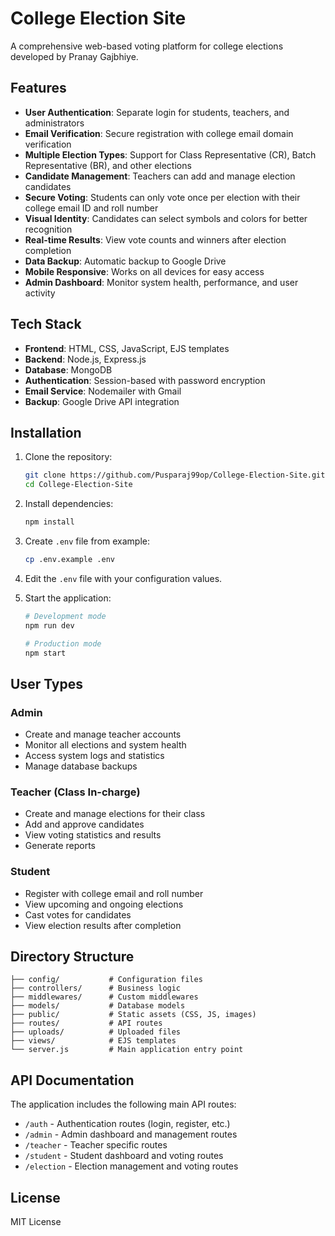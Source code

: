 # College Election Site

A comprehensive web-based voting platform for college elections developed by Pranay Gajbhiye.

## Features

- **User Authentication**: Separate login for students, teachers, and administrators
- **Email Verification**: Secure registration with college email domain verification
- **Multiple Election Types**: Support for Class Representative (CR), Batch Representative (BR), and other elections
- **Candidate Management**: Teachers can add and manage election candidates
- **Secure Voting**: Students can only vote once per election with their college email ID and roll number
- **Visual Identity**: Candidates can select symbols and colors for better recognition
- **Real-time Results**: View vote counts and winners after election completion
- **Data Backup**: Automatic backup to Google Drive
- **Mobile Responsive**: Works on all devices for easy access
- **Admin Dashboard**: Monitor system health, performance, and user activity

## Tech Stack

- **Frontend**: HTML, CSS, JavaScript, EJS templates
- **Backend**: Node.js, Express.js
- **Database**: MongoDB
- **Authentication**: Session-based with password encryption
- **Email Service**: Nodemailer with Gmail
- **Backup**: Google Drive API integration

## Installation

1. Clone the repository:
   ```bash
   git clone https://github.com/Pusparaj99op/College-Election-Site.git
   cd College-Election-Site
   ```

2. Install dependencies:
   ```bash
   npm install
   ```

3. Create `.env` file from example:
   ```bash
   cp .env.example .env
   ```

4. Edit the `.env` file with your configuration values.

5. Start the application:
   ```bash
   # Development mode
   npm run dev

   # Production mode
   npm start
   ```

## User Types

### Admin
- Create and manage teacher accounts
- Monitor all elections and system health
- Access system logs and statistics
- Manage database backups

### Teacher (Class In-charge)
- Create and manage elections for their class
- Add and approve candidates
- View voting statistics and results
- Generate reports

### Student
- Register with college email and roll number
- View upcoming and ongoing elections
- Cast votes for candidates
- View election results after completion

## Directory Structure

```
├── config/           # Configuration files
├── controllers/      # Business logic
├── middlewares/      # Custom middlewares
├── models/           # Database models
├── public/           # Static assets (CSS, JS, images)
├── routes/           # API routes
├── uploads/          # Uploaded files
├── views/            # EJS templates
└── server.js         # Main application entry point
```

## API Documentation

The application includes the following main API routes:

- `/auth` - Authentication routes (login, register, etc.)
- `/admin` - Admin dashboard and management routes
- `/teacher` - Teacher specific routes
- `/student` - Student dashboard and voting routes
- `/election` - Election management and voting routes

## License

MIT License
